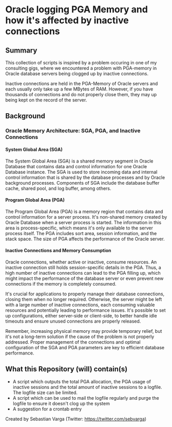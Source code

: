 # Oracle logging PGA Memory and how it's affected by inactive connections

## Summary
This collection of scripts is inspired by a problem occuring in one of my consulting gigs, where we encountered a problem with PGA-memory in Oracle database servers being clogged up by inactive connections.

Inactive connections are held in the PGA-Memory of Oracle servers and each usually only take up a few MBytes of RAM. However, if you have thousands of connections and do not properly close them, they may up being kept on the record of the server.

## Background
### Oracle Memory Architecture: SGA, PGA, and Inactive Connections

#### System Global Area (SGA)

The System Global Area (SGA) is a shared memory segment in Oracle Database that contains data and control information for one Oracle Database instance. The SGA is used to store incoming data and internal control information that is shared by the database processes and by Oracle background processes. Components of SGA include the database buffer cache, shared pool, and log buffer, among others.

#### Program Global Area (PGA)

The Program Global Area (PGA) is a memory region that contains data and control information for a server process. It's non-shared memory created by Oracle Database when a server process is started. The information in this area is process-specific, which means it's only available to the server process itself. The PGA includes sort area, session information, and the stack space. The size of PGA affects the performance of the Oracle server.

#### Inactive Connections and Memory Consumption

Oracle connections, whether active or inactive, consume resources. An inactive connection still holds session-specific details in the PGA. Thus, a high number of inactive connections can lead to the PGA filling up, which might impact the performance of the database server or even prevent new connections if the memory is completely consumed. 

It's crucial for applications to properly manage their database connections, closing them when no longer required. Otherwise, the server might be left with a large number of inactive connections, each consuming valuable resources and potentially leading to performance issues. It's possible to set up configurations, either server-side or client-side, to better handle idle timeouts and ensure unused connections are properly released. 

Remember, increasing physical memory may provide temporary relief, but it's not a long-term solution if the cause of the problem is not properly addressed. Proper management of the connections and optimal configuration of the SGA and PGA parameters are key to efficient database performance.

## What this Repository (will) contain(s)

- A script which outputs the total PGA allocation, the PGA usage of inactive sessions and the total amount of inactive sessions to a logfile. The logfile size can be limited.
- A script which can be used to mail the logfile regularly and purge the logfile to ensure it doesn't clog up the system 
- A suggestion for a crontab entry

Created by Sebastian Varga (Twitter: https://twitter.com/sebvarga)